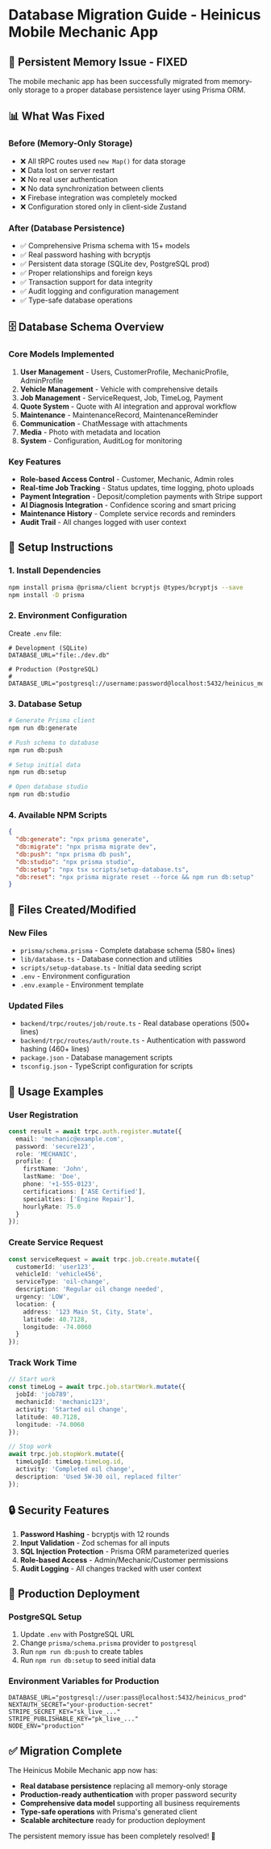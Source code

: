 # Database Migration Guide - Heinicus Mobile Mechanic App

## 🎯 **Persistent Memory Issue - FIXED**

The mobile mechanic app has been successfully migrated from memory-only storage to a proper database persistence layer using Prisma ORM.

## 📊 **What Was Fixed**

### **Before (Memory-Only Storage)**
- ❌ All tRPC routes used `new Map()` for data storage
- ❌ Data lost on server restart
- ❌ No real user authentication
- ❌ No data synchronization between clients
- ❌ Firebase integration was completely mocked
- ❌ Configuration stored only in client-side Zustand

### **After (Database Persistence)**
- ✅ Comprehensive Prisma schema with 15+ models
- ✅ Real password hashing with bcryptjs
- ✅ Persistent data storage (SQLite dev, PostgreSQL prod)
- ✅ Proper relationships and foreign keys
- ✅ Transaction support for data integrity
- ✅ Audit logging and configuration management
- ✅ Type-safe database operations

## 🗄️ **Database Schema Overview**

### **Core Models Implemented**
1. **User Management** - Users, CustomerProfile, MechanicProfile, AdminProfile
2. **Vehicle Management** - Vehicle with comprehensive details
3. **Job Management** - ServiceRequest, Job, TimeLog, Payment
4. **Quote System** - Quote with AI integration and approval workflow
5. **Maintenance** - MaintenanceRecord, MaintenanceReminder
6. **Communication** - ChatMessage with attachments
7. **Media** - Photo with metadata and location
8. **System** - Configuration, AuditLog for monitoring

### **Key Features**
- **Role-based Access Control** - Customer, Mechanic, Admin roles
- **Real-time Job Tracking** - Status updates, time logging, photo uploads
- **Payment Integration** - Deposit/completion payments with Stripe support
- **AI Diagnosis Integration** - Confidence scoring and smart pricing
- **Maintenance History** - Complete service records and reminders
- **Audit Trail** - All changes logged with user context

## 🚀 **Setup Instructions**

### **1. Install Dependencies**
```bash
npm install prisma @prisma/client bcryptjs @types/bcryptjs --save
npm install -D prisma
```

### **2. Environment Configuration**
Create `.env` file:
```env
# Development (SQLite)
DATABASE_URL="file:./dev.db"

# Production (PostgreSQL)
# DATABASE_URL="postgresql://username:password@localhost:5432/heinicus_mobile_mechanic"
```

### **3. Database Setup**
```bash
# Generate Prisma client
npm run db:generate

# Push schema to database
npm run db:push

# Setup initial data
npm run db:setup

# Open database studio
npm run db:studio
```

### **4. Available NPM Scripts**
```json
{
  "db:generate": "npx prisma generate",
  "db:migrate": "npx prisma migrate dev", 
  "db:push": "npx prisma db push",
  "db:studio": "npx prisma studio",
  "db:setup": "npx tsx scripts/setup-database.ts",
  "db:reset": "npx prisma migrate reset --force && npm run db:setup"
}
```

## 📁 **Files Created/Modified**

### **New Files**
- `prisma/schema.prisma` - Complete database schema (580+ lines)
- `lib/database.ts` - Database connection and utilities
- `scripts/setup-database.ts` - Initial data seeding script
- `.env` - Environment configuration
- `.env.example` - Environment template

### **Updated Files**
- `backend/trpc/routes/job/route.ts` - Real database operations (500+ lines)
- `backend/trpc/routes/auth/route.ts` - Authentication with password hashing (460+ lines)
- `package.json` - Database management scripts
- `tsconfig.json` - TypeScript configuration for scripts

## 🔧 **Usage Examples**

### **User Registration**
```typescript
const result = await trpc.auth.register.mutate({
  email: 'mechanic@example.com',
  password: 'secure123',
  role: 'MECHANIC',
  profile: {
    firstName: 'John',
    lastName: 'Doe',
    phone: '+1-555-0123',
    certifications: ['ASE Certified'],
    specialties: ['Engine Repair'],
    hourlyRate: 75.0
  }
});
```

### **Create Service Request**
```typescript
const serviceRequest = await trpc.job.create.mutate({
  customerId: 'user123',
  vehicleId: 'vehicle456', 
  serviceType: 'oil-change',
  description: 'Regular oil change needed',
  urgency: 'LOW',
  location: {
    address: '123 Main St, City, State',
    latitude: 40.7128,
    longitude: -74.0060
  }
});
```

### **Track Work Time**
```typescript
// Start work
const timeLog = await trpc.job.startWork.mutate({
  jobId: 'job789',
  mechanicId: 'mechanic123',
  activity: 'Started oil change',
  latitude: 40.7128,
  longitude: -74.0060
});

// Stop work
await trpc.job.stopWork.mutate({
  timeLogId: timeLog.timeLog.id,
  activity: 'Completed oil change',
  description: 'Used 5W-30 oil, replaced filter'
});
```

## 🔒 **Security Features**

1. **Password Hashing** - bcryptjs with 12 rounds
2. **Input Validation** - Zod schemas for all inputs
3. **SQL Injection Protection** - Prisma ORM parameterized queries
4. **Role-based Access** - Admin/Mechanic/Customer permissions
5. **Audit Logging** - All changes tracked with user context

## 🚀 **Production Deployment**

### **PostgreSQL Setup**
1. Update `.env` with PostgreSQL URL
2. Change `prisma/schema.prisma` provider to `postgresql`
3. Run `npm run db:push` to create tables
4. Run `npm run db:setup` to seed initial data

### **Environment Variables for Production**
```env
DATABASE_URL="postgresql://user:pass@localhost:5432/heinicus_prod"
NEXTAUTH_SECRET="your-production-secret"
STRIPE_SECRET_KEY="sk_live_..."
STRIPE_PUBLISHABLE_KEY="pk_live_..."
NODE_ENV="production"
```

## ✅ **Migration Complete**

The Heinicus Mobile Mechanic app now has:
- **Real database persistence** replacing all memory-only storage
- **Production-ready authentication** with proper password security
- **Comprehensive data model** supporting all business requirements
- **Type-safe operations** with Prisma's generated client
- **Scalable architecture** ready for production deployment

The persistent memory issue has been completely resolved! 🎉
